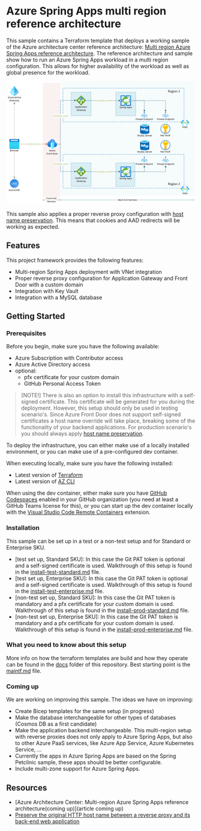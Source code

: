 # Azure Spring Apps multi region reference architecture

This sample contains a Terraform template that deploys a working sample of the Azure architecture center reference architecture: [Multi region Azure Spring Apps reference architecture](https://learn.microsoft.com/azure/architecture/reference-architectures/microservices/spring-apps-multi-region). The reference architecture and sample show how to run an Azure Spring Apps workload in a multi region configuration. This allows for higher availability of the workload as well as global presence for the workload.

![Multi region Spring Apps architecture diagram](./images/multi-region-spring-apps-reference-architecture.png)

This sample also applies a proper reverse proxy configuration with [host name preservation](https://learn.microsoft.com/azure/architecture/best-practices/host-name-preservation). This means that cookies and AAD redirects will be working as expected.

## Features

This project framework provides the following features:

- Multi-region Spring Apps deployment with VNet integration
- Proper reverse proxy configuration for Application Gateway and Front Door with a custom domain
- Integration with Key Vault
- Integration with a MySQL database

## Getting Started

### Prerequisites

Before you begin, make sure you have the following available:

- Azure Subscription with Contributor access
- Azure Active Directory access
- optional: 
  - pfx certificate for your custom domain 
  - GitHub Personal Access Token 

> [NOTE!]
> There is also an option to install this infrastructure with a self-signed certificate. This certificate will be generated for you during the deployment. However, this setup should only be used in testing scenario's.
> Since Azure Front Door does not support self-signed certificates a host name override will take place, breaking some of the functionality of your backend applications. For production scenario's you should always apply [host name preservation](https://learn.microsoft.com/azure/architecture/best-practices/host-name-preservation).

To deploy the infrastructure, you can either make use of a locally installed environment, or you can make use of a pre-configured dev container.

When executing locally, make sure you have the following installed:

- Latest version of [Terraform](https://learn.hashicorp.com/tutorials/terraform/install-cli)
- Latest version of [AZ CLI](https://learn.microsoft.com/en-us/cli/azure/install-azure-cli)

When using the dev container, either make sure you have [GitHub Codespaces](https://docs.github.com/codespaces/overview) enabled in your GitHub organization (you need at least a GitHub Teams license for this), or you can start up the dev container locally with the [Visual Studio Code Remote Containers](https://code.visualstudio.com/docs/remote/containers) extension.

### Installation

This sample can be set up in a test or a non-test setup and for Standard or Enterprise SKU.

- [test set up, Standard SKU]: In this case the Git PAT token is optional and a self-signed certificate is used. Walkthrough of this setup is found in the [install-test-standard.md](docs/install-test-standard.md) file.
- [test set up, Enterprise SKU]: In this case the Git PAT token is optional and a self-signed certificate is used. Walkthrough of this setup is found in the [install-test-enterprise.md](docs/install-test-enterprise.md) file.
- [non-test set up, Standard SKU]: In this case the Git PAT token is mandatory and a pfx certificate for your custom domain is used. Walkthrough of this setup is found in the [install-prod-standard.md](docs/install-prod-standard.md) file.
- [non-test set up, Enterprise SKU]: In this case the Git PAT token is mandatory and a pfx certificate for your custom domain is used. Walkthrough of this setup is found in the [install-prod-enterprise.md](docs/install-prod-enterprise.md) file.


### What you need to know about this setup

More info on how the terraform templates are build and how they operate can be found in the [docs](docs) folder of this repository. Best starting point is the [maintf.md](docs/maintf.md) file.

### Coming up

We are working on improving this sample. The ideas we have on improving:

- Create Bicep templates for the same setup (in progress)
- Make the database interchangeable for other types of databases (Cosmos DB as a first candidate)
- Make the application backend interchangeable. This multi-region setup with reverse proxies does not only apply to Azure Spring Apps, but also to other Azure PaaS services, like Azure App Service, Azure Kubernetes Service, ...
- Currently the apps in Azure Spring Apps are based on the Spring Petclinic sample, these apps should be better configurable.
- Include multi-zone support for Azure Spring Apps.

## Resources

- [Azure Architecture Center: Multi-region Azure Spring Apps reference architecture(coming up)](article coming up)
- [Preserve the original HTTP host name between a reverse proxy and its back-end web application](https://learn.microsoft.com/azure/architecture/best-practices/host-name-preservation)
